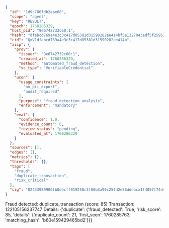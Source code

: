 ```json
{
  "id": "1d9c786fdb2eae68",
  "scope": "agent",
  "key": "RESULT",
  "epoch": 1760286329,
  "host_pid": "9e6742732c60:1",
  "hash": "dfabcd769a4e3c3c417d85381d31590282ee414bf5e1327043edf5f25953fdba",
  "cid": "QmV1dfabcd769a4e3c3c417d85381d31590282ee414b",
  "aicp": {
    "prov": {
      "issuer": "9e6742732c60:1",
      "created_at": 1760286329,
      "method": "automated_fraud_detection",
      "vc_type": "VerifiableCredential"
    },
    "ucon": {
      "usage_constraints": [
        "no_pii_export",
        "audit_required"
      ],
      "purpose": "fraud_detection_analysis",
      "enforcement": "mandatory"
    },
    "eval": {
      "confidence": 1.0,
      "evidence_count": 0,
      "review_status": "pending",
      "evaluated_at": 1760286329
    }
  },
  "sources": [],
  "edges": [],
  "metrics": {},
  "thresholds": {},
  "tags": [
    "fraud",
    "duplicate_transaction",
    "risk_critical"
  ],
  "sig": "82433989906fb0decff019258c3f60b3a90c25fd2e56ddebca1f4057f74d4a96"
}
```

Fraud detected: duplicate_transaction (score: 85)
Transaction: 122105156237747
Details: {'duplicate': {'fraud_detected': True, 'risk_score': 85, 'details': {'duplicate_count': 21, 'first_seen': 1760285763, 'matching_hash': 'b60e159429465bd2'}}}